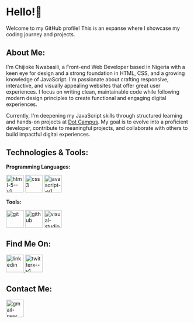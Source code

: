 # Hello!👋

Welcome to my GitHub profile! This is an expanse where I showcase my coding journey and projects.

## About Me:

I'm Chijioke Nwabasili, a Front-end Web Developer based in Nigeria with a keen eye for design and a strong foundation in HTML, CSS, and a growing knowledge of JavaScript. I'm passionate about crafting responsive, interactive, and visually appealing websites that offer great user experiences. I focus on writing clean, maintainable code while following modern design principles to create functional and engaging digital experiences. 

Currently, I'm deepening my JavaScript skills through structured learning and hands-on projects at <a href="https://www.linkedin.com/company/dotcampus-co">Dot Campus</a>. My goal is to evolve into a proficient developer, contribute to meaningful projects, and collaborate with others to build impactful digital experiences.

## Technologies & Tools:

**Programming Languages:**
 
<img width="48" height="48" src="https://img.icons8.com/color/48/html-5--v1.png" alt="html-5--v1"/> <img width="48" height="48" src="https://img.icons8.com/color/48/css3.png" alt="css3"/> <img width="48" height="48" src="https://img.icons8.com/color/48/javascript--v1.png" alt="javascript--v1"/>

**Tools:**

 <img width="48" height="48" src="https://img.icons8.com/color/48/git.png" alt="git"/> <img width="48" height="48" src="https://img.icons8.com/ios-glyphs/48/github.png" alt="github"/> <img width="48" height="48" src="https://img.icons8.com/color/48/visual-studio-code-2019.png" alt="visual-studio-code-2019"/>

##  Find Me On:

<a href="https://www.linkedin.com/in/chijioke-nwabasili/" target="_blank"> <img width="48" height="48" src="https://img.icons8.com/color/48/linkedin.png" alt="linkedin"/> </a>
<a href="https://www.x.com/CJNwabasili_" target="_blank"> <img width="48" height="48" src="https://img.icons8.com/color/48/twitterx--v1.png" alt="twitterx--v1"/> </a>

## Contact Me:

<a href="mailto:chijioke.nwabasili2021@gmail.com"> <img width="48" height="48" src="https://img.icons8.com/color/48/gmail-new.png" alt="gmail-new"/> </a>




